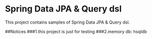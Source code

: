 # Spring Data JPA &amp; Query dsl 

This project contains samples of Spring Data JPA &amp; Query dsl.

##Notices
###1.this project is just for testing
###2.memory db: hsqldb